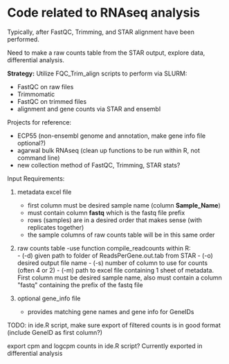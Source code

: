# Code related to RNAseq analysis

Typically, after FastQC, Trimming, and STAR alignment have been performed.

Need to make a raw counts table from the STAR output, explore data, differential analysis.

**Strategy:**
Utilize FQC_Trim_align scripts to perform via SLURM:
  - FastQC on raw files
  - Trimmomatic
  - FastQC on trimmed files
  - alignment and gene counts via STAR and ensembl

Projects for reference:
  - ECP55 (non-ensembl genome and annotation, make gene info file optional?)
  - agarwal bulk RNAseq (clean up functions to be run within R, not command line)
  - new collection method of FastQC, Trimming, STAR stats?

Input Requirements:
1. metadata excel file
     - first column must be desired sample name (column **Sample_Name**)
     - must contain column **fastq** which is the fastq file prefix
     - rows (samples) are in a desired order that makes sense (with replicates together)
     - the sample columns of raw counts table will be in this same order

2. raw counts table
     -use function compile_readcounts within R:   
       - (-d) given path to folder of ReadsPerGene.out.tab from STAR
       - (-o) desired output file name
       - (-s) number of column to use for counts (often 4 or 2)
       - (-m) path to excel file containing 1 sheet of metadata. First column must be desired sample name, also must contain a column "fastq" containing the prefix of the fastq file

3. optional gene_info file
     - provides matching gene names and gene info for GeneIDs
     
TODO:
in ide.R script, make sure export of filtered counts is in good format (include GeneID as first column?)

export cpm and logcpm counts in ide.R script? Currently exported in differential analysis
